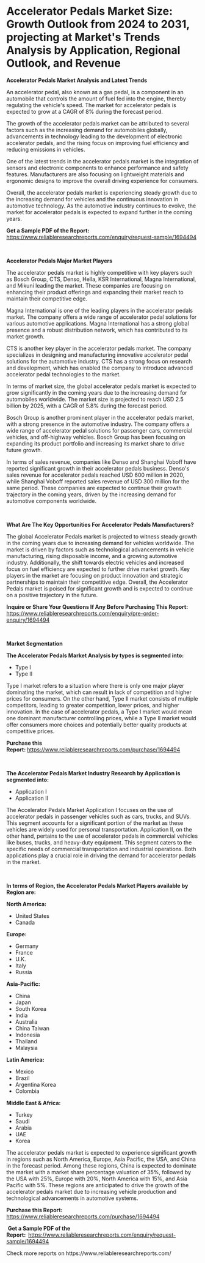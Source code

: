 <p><h1>Accelerator Pedals Market Size: Growth Outlook from 2024 to 2031, projecting at Market's Trends Analysis by Application, Regional Outlook, and Revenue</h1></p><p><strong>Accelerator Pedals Market Analysis and Latest Trends</strong></p>
<p><p>An accelerator pedal, also known as a gas pedal, is a component in an automobile that controls the amount of fuel fed into the engine, thereby regulating the vehicle's speed. The market for accelerator pedals is expected to grow at a CAGR of 8% during the forecast period. </p><p>The growth of the accelerator pedals market can be attributed to several factors such as the increasing demand for automobiles globally, advancements in technology leading to the development of electronic accelerator pedals, and the rising focus on improving fuel efficiency and reducing emissions in vehicles. </p><p>One of the latest trends in the accelerator pedals market is the integration of sensors and electronic components to enhance performance and safety features. Manufacturers are also focusing on lightweight materials and ergonomic designs to improve the overall driving experience for consumers. </p><p>Overall, the accelerator pedals market is experiencing steady growth due to the increasing demand for vehicles and the continuous innovation in automotive technology. As the automotive industry continues to evolve, the market for accelerator pedals is expected to expand further in the coming years.</p></p>
<p><strong>Get a Sample PDF of the Report:&nbsp;</strong> <a href="https://www.reliableresearchreports.com/enquiry/request-sample/1694494">https://www.reliableresearchreports.com/enquiry/request-sample/1694494</a></p>
<p>&nbsp;</p>
<p><strong>Accelerator Pedals Major Market Players</strong></p>
<p><p>The accelerator pedals market is highly competitive with key players such as Bosch Group, CTS, Denso, Hella, KSR International, Magna International, and Mikuni leading the market. These companies are focusing on enhancing their product offerings and expanding their market reach to maintain their competitive edge.</p><p>Magna International is one of the leading players in the accelerator pedals market. The company offers a wide range of accelerator pedal solutions for various automotive applications. Magna International has a strong global presence and a robust distribution network, which has contributed to its market growth.</p><p>CTS is another key player in the accelerator pedals market. The company specializes in designing and manufacturing innovative accelerator pedal solutions for the automotive industry. CTS has a strong focus on research and development, which has enabled the company to introduce advanced accelerator pedal technologies to the market.</p><p>In terms of market size, the global accelerator pedals market is expected to grow significantly in the coming years due to the increasing demand for automobiles worldwide. The market size is projected to reach USD 2.5 billion by 2025, with a CAGR of 5.8% during the forecast period.</p><p>Bosch Group is another prominent player in the accelerator pedals market, with a strong presence in the automotive industry. The company offers a wide range of accelerator pedal solutions for passenger cars, commercial vehicles, and off-highway vehicles. Bosch Group has been focusing on expanding its product portfolio and increasing its market share to drive future growth.</p><p>In terms of sales revenue, companies like Denso and Shanghai Voboff have reported significant growth in their accelerator pedals business. Denso's sales revenue for accelerator pedals reached USD 600 million in 2020, while Shanghai Voboff reported sales revenue of USD 300 million for the same period. These companies are expected to continue their growth trajectory in the coming years, driven by the increasing demand for automotive components worldwide.</p></p>
<p>&nbsp;</p>
<p><strong>What Are The Key Opportunities For Accelerator Pedals Manufacturers?</strong></p>
<p><p>The global Accelerator Pedals market is projected to witness steady growth in the coming years due to increasing demand for vehicles worldwide. The market is driven by factors such as technological advancements in vehicle manufacturing, rising disposable income, and a growing automotive industry. Additionally, the shift towards electric vehicles and increased focus on fuel efficiency are expected to further drive market growth. Key players in the market are focusing on product innovation and strategic partnerships to maintain their competitive edge. Overall, the Accelerator Pedals market is poised for significant growth and is expected to continue on a positive trajectory in the future.</p></p>
<p><strong>Inquire or Share Your Questions If Any Before Purchasing This Report:</strong> <a href="https://www.reliableresearchreports.com/enquiry/pre-order-enquiry/1694494">https://www.reliableresearchreports.com/enquiry/pre-order-enquiry/1694494</a></p>
<p>&nbsp;</p>
<p><strong>Market Segmentation</strong></p>
<p><strong>The Accelerator Pedals Market Analysis by types is segmented into:</strong></p>
<p><ul><li>Type I</li><li>Type II</li></ul></p>
<p><p>Type I market refers to a situation where there is only one major player dominating the market, which can result in lack of competition and higher prices for consumers. On the other hand, Type II market consists of multiple competitors, leading to greater competition, lower prices, and higher innovation. In the case of accelerator pedals, a Type I market would mean one dominant manufacturer controlling prices, while a Type II market would offer consumers more choices and potentially better quality products at competitive prices.</p></p>
<p><strong>Purchase this Report:&nbsp;</strong><a href="https://www.reliableresearchreports.com/purchase/1694494">https://www.reliableresearchreports.com/purchase/1694494</a></p>
<p>&nbsp;</p>
<p><strong>The Accelerator Pedals Market Industry Research by Application is segmented into:</strong></p>
<p><ul><li>Application I</li><li>Application II</li></ul></p>
<p><p>The Accelerator Pedals Market Application I focuses on the use of accelerator pedals in passenger vehicles such as cars, trucks, and SUVs. This segment accounts for a significant portion of the market as these vehicles are widely used for personal transportation. Application II, on the other hand, pertains to the use of accelerator pedals in commercial vehicles like buses, trucks, and heavy-duty equipment. This segment caters to the specific needs of commercial transportation and industrial operations. Both applications play a crucial role in driving the demand for accelerator pedals in the market.</p></p>
<p>&nbsp;</p>
<p><strong>In terms of Region, the Accelerator Pedals Market Players available by Region are:</strong></p>
<p>
    <p> <strong> North America: </strong>
        <ul>
            <li>United States</li>
            <li>Canada</li>
        </ul>
        </p> 
    <p> <strong> Europe: </strong>
        <ul>
            <li>Germany</li>
            <li>France</li>
            <li>U.K.</li>
            <li>Italy</li>
            <li>Russia</li>
        </ul>
        </p> 
    <p> <strong> Asia-Pacific: </strong>
        <ul>
            <li>China</li>
            <li>Japan</li>
            <li>South Korea</li>
            <li>India</li>
            <li>Australia</li>
            <li>China Taiwan</li>
            <li>Indonesia</li>
            <li>Thailand</li>
            <li>Malaysia</li>
        </ul>
        </p> 
    <p> <strong> Latin America: </strong>
        <ul>
            <li>Mexico</li>
            <li>Brazil</li>
            <li>Argentina Korea</li>
            <li>Colombia</li>
        </ul>
        </p> 
    <p> <strong> Middle East & Africa: </strong>
        <ul>
            <li>Turkey</li>
            <li>Saudi</li>
            <li>Arabia</li>
            <li>UAE</li>
            <li>Korea</li>
        </ul>
    </p>
    </p>
<p><p>The accelerator pedals market is expected to experience significant growth in regions such as North America, Europe, Asia Pacific, the USA, and China in the forecast period. Among these regions, China is expected to dominate the market with a market share percentage valuation of 35%, followed by the USA with 25%, Europe with 20%, North America with 15%, and Asia Pacific with 5%. These regions are anticipated to drive the growth of the accelerator pedals market due to increasing vehicle production and technological advancements in automotive systems.</p></p>
<p><strong>Purchase this Report: </strong><a href="https://www.reliableresearchreports.com/purchase/1694494">https://www.reliableresearchreports.com/purchase/1694494</a></p>
<p>&nbsp;<strong>Get a Sample PDF of the Report:&nbsp;&nbsp;</strong><a href="https://www.reliableresearchreports.com/enquiry/request-sample/1694494">https://www.reliableresearchreports.com/enquiry/request-sample/1694494</a></p>
<p><strong></strong></p>
<p>Check more reports on https://www.reliableresearchreports.com/</p>